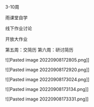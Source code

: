 3-10周

雨课堂自学

线下作业讨论

开放大作业


第五周：交简历
第六周：研讨简历

![[Pasted image 20220908172805.png]]

![[Pasted image 20220908172920.png]]

![[Pasted image 20220908173024.png]]

![[Pasted image 20220908173134.png]]

![[Pasted image 20220908173331.png]]
